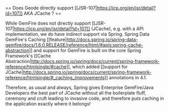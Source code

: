 == Does Geode directly support [[JSR-107|https://jcp.org/en/jsr/detail?id=107]] AKA JCache ? ==

While GemFire does not directly support [[JSR-107|https://jcp.org/en/jsr/detail?id=107]] (JCache), e.g. with a API implementation, we do have indirect support via Spring.  Spring Data GemFire's Caching [[feature|http://docs.spring.io/spring-data-gemfire/docs/1.6.0.RELEASE/reference/html/#apis:spring-cache-abstraction]] and support for GemFire is built on the core Spring Framework's [[Cache Abstraction|http://docs.spring.io/spring/docs/current/spring-framework-reference/htmlsingle/#cache]], which added [[support for JCache|http://docs.spring.io/spring/docs/current/spring-framework-reference/htmlsingle/#_caching_improvements]] annotations in 4.1.

Therefore, as usual and always, Spring gives Enterprise GemFire/Java Developers the best part of JCache without all the boilerplate fluff, ceremony and cruft leading to invasive code, and therefore puts caching in the application exactly where it belongs!